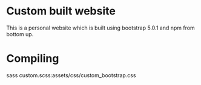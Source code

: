 # Custom built website

This is a personal website  which is built using bootstrap 5.0.1 and npm from bottom up.

# Compiling

sass custom.scss:assets/css/custom_bootstrap.css
